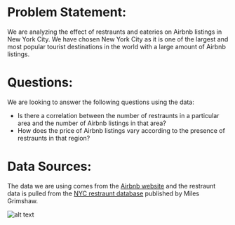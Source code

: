 # Problem Statement:
We are analyzing the effect of restraunts and eateries on Airbnb listings in New York City. We have chosen New York City as it is one of the largest and most popular tourist destinations in the world with a large amount of Airbnb listings.

# Questions:
We are looking to answer the following questions using the data:
* Is there a correlation between the number of restraunts in a particular area and the number of Airbnb listings in that area?
* How does the price of Airbnb listings vary according to the presence of restraunts in that region?

# Data Sources:
The data we are using comes from the [Airbnb website](http://insideairbnb.com/get-the-data.html) and the restraunt data is pulled from the [NYC restraunt database](https://mgrimshaw.carto.com/tables/nytimes_nyc_restaurants/public) published by Miles Grimshaw.

![alt text](http://www.hotelnewsnow.com/Media/Default/Legacy//FeatureImages/airbnb_newyork.jpg "Image 1")

